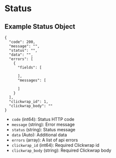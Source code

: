 # Status

## Example Status Object

```
{
  "code": 200,
  "message": "",
  "status": "",
  "data": "",
  "errors": [
    {
      "fields": [

      ],
      "messages": [

      ]
    }
  ],
  "clickwrap_id": 1,
  "clickwrap_body": ""
}
```

* `code` (int64): Status HTTP code
* `message` (string): Error message
* `status` (string): Status message
* `data` (Auto): Additional data
* `errors` (array): A list of api errors
* `clickwrap_id` (int64): Required Clickwrap id
* `clickwrap_body` (string): Required Clickwrap body
